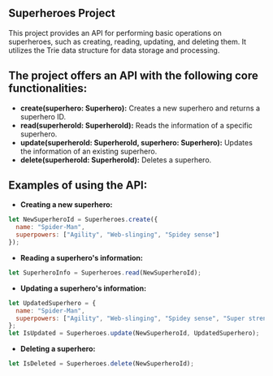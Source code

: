 ## Superheroes Project

This project provides an API for performing basic operations on superheroes, such as creating, reading, updating, and deleting them. It utilizes the Trie data structure for data storage and processing.

## The project offers an API with the following core functionalities:

- **create(superhero: Superhero):** Creates a new superhero and returns a superhero ID.
- **read(superheroId: SuperheroId):** Reads the information of a specific superhero.
- **update(superheroId: SuperheroId, superhero: Superhero):** Updates the information of an existing superhero.
- **delete(superheroId: SuperheroId):** Deletes a superhero.

## Examples of using the API:

- **Creating a new superhero:**

```javascript
let NewSuperheroId = Superheroes.create({
  name: "Spider-Man",
  superpowers: ["Agility", "Web-slinging", "Spidey sense"]
});
```

- **Reading a superhero's information:**

```javascript
let SuperheroInfo = Superheroes.read(NewSuperheroId);
```

- **Updating a superhero's information:**

```javascript
let UpdatedSuperhero = {
  name: "Spider-Man",
  superpowers: ["Agility", "Web-slinging", "Spidey sense", "Super strength"]
};
let IsUpdated = Superheroes.update(NewSuperheroId, UpdatedSuperhero);
```

- **Deleting a superhero:**

```javascript
let IsDeleted = Superheroes.delete(NewSuperheroId);
```
